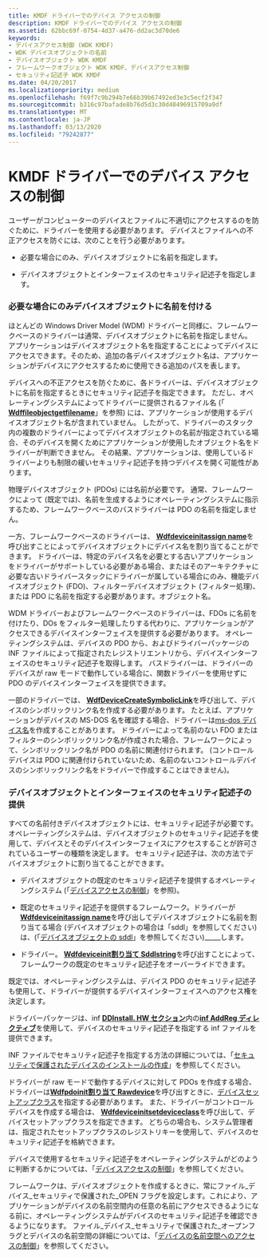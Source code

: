 ```yaml
---
title: KMDF ドライバーでのデバイス アクセスの制御
description: KMDF ドライバーでのデバイス アクセスの制御
ms.assetid: 62bbc69f-0754-4d37-a476-dd2ac3d70de6
keywords:
- デバイスアクセス制御 (WDK KMDF)
- WDK デバイスオブジェクトの名前
- デバイスオブジェクト WDK KMDF
- フレームワークオブジェクト WDK KMDF、デバイスアクセス制御
- セキュリティ記述子 WDK KMDF
ms.date: 04/20/2017
ms.localizationpriority: medium
ms.openlocfilehash: f69f7c9b294b7e66b39b67492ed3e3c5ecf2f347
ms.sourcegitcommit: b316c97bafade8b76d5d3c30d48496915709a9df
ms.translationtype: MT
ms.contentlocale: ja-JP
ms.lasthandoff: 03/13/2020
ms.locfileid: "79242877"
---
```

# <a name="controlling-device-access-in-kmdf-drivers"></a>KMDF ドライバーでのデバイス アクセスの制御


ユーザーがコンピューターのデバイスとファイルに不適切にアクセスするのを防ぐために、ドライバーを使用する必要があります。 デバイスとファイルへの不正アクセスを防ぐには、次のことを行う必要があります。

-   必要な場合にのみ、デバイスオブジェクトに名前を指定します。

-   デバイスオブジェクトとインターフェイスのセキュリティ記述子を指定します。

### <a href="" id="naming-device-objects-only-when-necessary"></a>必要な場合にのみデバイスオブジェクトに名前を付ける

ほとんどの Windows Driver Model (WDM) ドライバーと同様に、フレームワークベースのドライバーは通常、デバイスオブジェクトに名前を指定しません。 アプリケーションはデバイスオブジェクト名を指定することによってデバイスにアクセスできます。そのため、追加の各デバイスオブジェクト名は、アプリケーションがデバイスにアクセスするために使用できる追加のパスを表します。

デバイスへの不正アクセスを防ぐために、各ドライバーは、デバイスオブジェクトに名前を指定するときにセキュリティ記述子を指定できます。 ただし、オペレーティングシステムによってドライバーに提供されるファイル名 (「 [**Wdffileobjectgetfilename**](https://docs.microsoft.com/windows-hardware/drivers/ddi/wdffileobject/nf-wdffileobject-wdffileobjectgetfilename)」を参照) には、アプリケーションが使用するデバイスオブジェクト名が含まれていません。 したがって、ドライバーのスタック内の複数のドライバーによってデバイスオブジェクトの名前が指定されている場合、そのデバイスを開くためにアプリケーションが使用したオブジェクト名をドライバーが判断できません。 その結果、アプリケーションは、使用しているドライバーよりも制限の緩いセキュリティ記述子を持つデバイスを開く可能性があります。

物理デバイスオブジェクト (PDOs) には名前が必要です。 通常、フレームワークによって (既定では)、名前を生成するようにオペレーティングシステムに指示するため、フレームワークベースのバスドライバーは PDO の名前を指定しません。

一方、フレームワークベースのドライバーは、 [**Wdfdeviceinitassign name**](https://docs.microsoft.com/windows-hardware/drivers/ddi/wdfdevice/nf-wdfdevice-wdfdeviceinitassignname)を呼び出すことによってデバイスオブジェクトにデバイス名を割り当てることができます。 ドライバーは、特定のデバイス名を必要とする古いアプリケーションをドライバーがサポートしている必要がある場合、またはそのアーキテクチャに必要な古いドライバースタックにドライバーが属している場合にのみ、機能デバイスオブジェクト (FDO)、フィルターデバイスオブジェクト (フィルター処理)、または PDO に名前を指定する必要があります。オブジェクト名。

WDM ドライバーおよびフレームワークベースのドライバーは、FDOs に名前を付けたり、DOs をフィルター処理したりする代わりに、アプリケーションがアクセスできるデバイスインターフェイスを提供する必要があります。 オペレーティングシステムは、デバイスの PDO から、およびドライバーパッケージの INF ファイルによって指定されたレジストリエントリから、デバイスインターフェイスのセキュリティ記述子を取得します。 バスドライバーは、ドライバーのデバイスが raw モードで動作している場合に、関数ドライバーを使用せずに PDO のデバイスインターフェイスを提供できます。

一部のドライバーでは、 [**WdfDeviceCreateSymbolicLink**](https://docs.microsoft.com/windows-hardware/drivers/ddi/wdfdevice/nf-wdfdevice-wdfdevicecreatesymboliclink)を呼び出して、デバイスのシンボリックリンク名を作成する必要があります。 たとえば、アプリケーションがデバイスの MS-DOS 名を確認する場合、ドライバーは[ms-dos デバイス名](https://docs.microsoft.com/windows-hardware/drivers/kernel/introduction-to-ms-dos-device-names)を作成することがあります。 ドライバーによって名前のない FDO またはフィルターのシンボリックリンク名が作成された場合、フレームワークによって、シンボリックリンク名が PDO の名前に関連付けられます。 (コントロールデバイスは PDO に関連付けられていないため、名前のないコントロールデバイスのシンボリックリンク名をドライバーで作成することはできません)。

### <a href="" id="providing-security-descriptors-for-device-objects-and-interfaces"></a>デバイスオブジェクトとインターフェイスのセキュリティ記述子の提供

すべての名前付きデバイスオブジェクトには、セキュリティ記述子が必要です。 オペレーティングシステムは、デバイスオブジェクトのセキュリティ記述子を使用して、デバイスとそのデバイスインターフェイスにアクセスすることが許可されているユーザーの種類を決定します。 セキュリティ記述子は、次の方法でデバイスオブジェクトに割り当てることができます。

-   デバイスオブジェクトの既定のセキュリティ記述子を提供するオペレーティングシステム (「[デバイスアクセスの制御](https://docs.microsoft.com/windows-hardware/drivers/kernel/controlling-device-access)」を参照)。

-   既定のセキュリティ記述子を提供するフレームワーク。ドライバーが[**Wdfdeviceinitassign name**](https://docs.microsoft.com/windows-hardware/drivers/ddi/wdfdevice/nf-wdfdevice-wdfdeviceinitassignname)を呼び出してデバイスオブジェクトに名前を割り当てる場合 (デバイスオブジェクトの場合は「sddl」を参照してください) は、(「[デバイスオブジェクトの sddl](https://docs.microsoft.com/windows-hardware/drivers/kernel/sddl-for-device-objects)」を参照してください)\_\_\_\_\_します。

-   ドライバー。 [**Wdfdeviceinit割り当て Sddlstring**](https://docs.microsoft.com/windows-hardware/drivers/ddi/wdfdevice/nf-wdfdevice-wdfdeviceinitassignsddlstring)を呼び出すことによって、フレームワークの既定のセキュリティ記述子をオーバーライドできます。

既定では、オペレーティングシステムは、デバイス PDO のセキュリティ記述子も使用して、ドライバーが提供するデバイスインターフェイスへのアクセス権を決定します。

ドライバーパッケージは、inf [**DDInstall. HW セクション**](https://docs.microsoft.com/windows-hardware/drivers/install/inf-ddinstall-hw-section)内の[**inf AddReg ディレクティブ**](https://docs.microsoft.com/windows-hardware/drivers/install/inf-addreg-directive)を使用して、デバイスのセキュリティ記述子を指定する inf ファイルを提供できます。

INF ファイルでセキュリティ記述子を指定する方法の詳細については、「[セキュリティで保護されたデバイスのインストールの作成](https://docs.microsoft.com/windows-hardware/drivers/install/creating-secure-device-installations)」を参照してください。

ドライバーが raw モードで動作するデバイスに対して PDOs を作成する場合、ドライバーは[**Wdfpdoinit割り当て Rawdevice**](https://docs.microsoft.com/windows-hardware/drivers/ddi/wdfpdo/nf-wdfpdo-wdfpdoinitassignrawdevice)を呼び出すときに、[デバイスセットアップクラス](https://docs.microsoft.com/windows-hardware/drivers/install/device-setup-classes)を指定する必要があります。 また、ドライバーがコントロールデバイスを作成する場合は、 [**Wdfdeviceinitsetdeviceclass**](https://docs.microsoft.com/windows-hardware/drivers/ddi/wdfdevice/nf-wdfdevice-wdfdeviceinitsetdeviceclass)を呼び出して、デバイスセットアップクラスを指定できます。 どちらの場合も、システム管理者は、指定されたセットアップクラスのレジストリキーを使用して、デバイスのセキュリティ記述子を格納できます。

デバイスで使用するセキュリティ記述子をオペレーティングシステムがどのように判断するかについては、「[デバイスアクセスの制御](https://docs.microsoft.com/windows-hardware/drivers/kernel/controlling-device-access)」を参照してください。

フレームワークは、デバイスオブジェクトを作成するときに、常にファイル\_デバイス\_セキュリティで保護された\_OPEN フラグを設定します。これにより、アプリケーションがデバイスの名前空間内の任意の名前にアクセスできるようになる前に、オペレーティングシステムがデバイスのセキュリティ記述子を確認できるようになります。 ファイル\_デバイス\_セキュリティで保護された\_オープンフラグとデバイスの名前空間の詳細については、「[デバイスの名前空間へのアクセスの制御](https://docs.microsoft.com/windows-hardware/drivers/kernel/controlling-device-namespace-access)」を参照してください。

 

 





